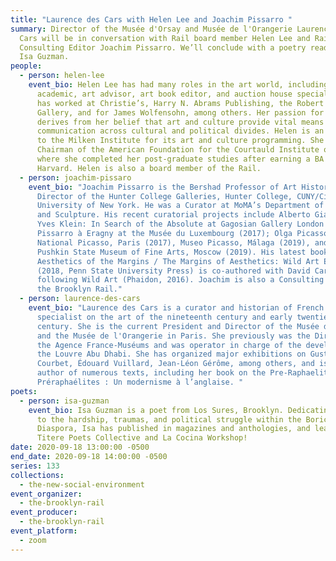 ```yaml
---
title: "Laurence des Cars with Helen Lee and Joachim Pissarro "
summary: Director of the Musée d'Orsay and Musée de l'Orangerie Laurence des
  Cars will be in conversation with Rail board member Helen Lee and Rail
  Consulting Editor Joachim Pissarro. We’ll conclude with a poetry reading from
  Isa Guzman.
people:
  - person: helen-lee
    event_bio: Helen Lee has had many roles in the art world, including collector,
      academic, art advisor, art book editor, and auction house specialist. She
      has worked at Christie’s, Harry N. Abrams Publishing, the Robert Miller
      Gallery, and for James Wolfensohn, among others. Her passion for the arts
      derives from her belief that art and culture provide vital means of
      communication across cultural and political divides. Helen is an advisor
      to the Milken Institute for its art and culture programming. She is the
      Chairman of the American Foundation for the Courtauld Institute of Art,
      where she completed her post-graduate studies after earning a BA from
      Harvard. Helen is also a board member of the Rail.
  - person: joachim-pissaro
    event_bio: "Joachim Pissarro is the Bershad Professor of Art History and
      Director of the Hunter College Galleries, Hunter College, CUNY/City
      University of New York. He was a Curator at MoMA’s Department of Painting
      and Sculpture. His recent curatorial projects include Alberto Giacometti |
      Yves Klein: In Search of the Absolute at Gagosian Gallery London (2016);
      Pissarro à Eragny at the Musée du Luxembourg (2017); Olga Picasso, Musée
      National Picasso, Paris (2017), Museo Picasso, Málaga (2019), and the
      Pushkin State Museum of Fine Arts, Moscow (2019). His latest book
      Aesthetics of the Margins / The Margins of Aesthetics: Wild Art Explained
      (2018, Penn State University Press) is co-authored with David Carrier,
      following Wild Art (Phaidon, 2016). Joachim is also a Consulting Editor of
      the Brooklyn Rail."
  - person: laurence-des-cars
    event_bio: "Laurence des Cars is a curator and historian of French art and is a
      specialist on the art of the nineteenth century and early twentieth
      century. She is the current President and Director of the Musée d'Orsay
      and the Musée de l'Orangerie in Paris. She previously was the Director of
      the Agence France-Muséums and was operator in charge of the development of
      the Louvre Abu Dhabi. She has organized major exhibitions on Gustave
      Courbet, Édouard Vuillard, Jean-Léon Gérôme, among others, and is the
      author of numerous texts, including her book on the Pre-Raphaelites, Les
      Préraphaélites : Un modernisme à l’anglaise. "
poets:
  - person: isa-guzman
    event_bio: Isa Guzman is a poet from Los Sures, Brooklyn. Dedicating their work
      to the hardship, traumas, and political struggle within the Boricua
      Diaspora, Isa has published in magazines and anthologies, and lead The
      Titere Poets Collective and La Cocina Workshop!
date: 2020-09-18 13:00:00 -0500
end_date: 2020-09-18 14:00:00 -0500
series: 133
collections:
  - the-new-social-environment
event_organizer:
  - the-brooklyn-rail
event_producer:
  - the-brooklyn-rail
event_platform:
  - zoom
---
```

